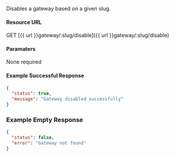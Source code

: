 <!--
@title Disable gateway
@author Moltin Ltd
@description Returns a gateway of the given slug

@sidebar 1
@family Gateway
@rate No
@auth Yes
@format JSON
@http GET
@version beta
-->
Disables a gateway based on a given slug.


#### Resource URL
GET [{{ url }}gateway/:slug/disable]({{ url }}gateway/:slug/disable)


#### Paramaters
None required

<!--code-->
#### Example Successful Response
``` json
{
  "status": true,
  "message": "Gateway disabled successfully"
}
```


### Example Empty Response
``` json
{
  "status": false,
  "error": "Gateway not found"
}
```
<!--/code-->